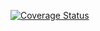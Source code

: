 [![Coverage Status](https://coveralls.io/repos/github/Titanoboba/lab05/badge.svg?branch=main)](https://coveralls.io/github/Titanoboba/lab05?branch=main)
